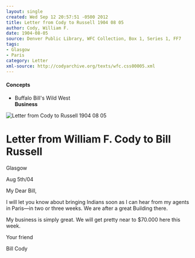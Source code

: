 ```yaml
---
layout: single
created: Wed Sep 12 20:57:51 -0500 2012
title: Letter from Cody to Russell 1904 08 05
author: Cody, William F.
date: 1904-08-05
source: Denver Public Library, WFC Collection, Box 1, Series 1, FF7
tags:
- Glasgow
- Paris
category: Letter
xml-source: http://codyarchive.org/texts/wfc.css00005.xml
---
```

<div class="concepts">
    <h4>Concepts</h4>
    <div class="keywords">
        <ul>
            <li>
                <span title="BBWW:Business" style="background-color: transparent; ">
                    <a title="BBWW:Business" onmouseover="highlightSpan(this.getAttribute('title'))">
                        Buffalo Bill's Wild West <br>
                        <strong>Business</strong>
                    </a>
                </span>
            </li>
        </ul>
    </div>
</div>

![Letter from Cody to Russell 1904 08 05](http://codyarchive.org/figures/250/wfc.css00005_img_0.jpg "Letter from Cody to Russell 1904 08 05")

# Letter from William F. Cody to Bill Russell

Glasgow

Aug 5th/04

My Dear Bill,

I will let you know about bringing Indians soon as I can hear from my agents in Paris—in two or three weeks. We are after a great Building there.

<span title="BBWW:Business" style="background-color: transparent; ">My business is simply great. We will get pretty near to $70.000 here this week</span>.

Your friend

Bill Cody